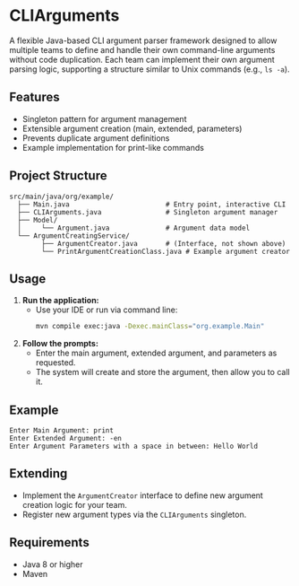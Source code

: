 # CLIArguments

A flexible Java-based CLI argument parser framework designed to allow multiple teams to define and handle their own command-line arguments without code duplication. Each team can implement their own argument parsing logic, supporting a structure similar to Unix commands (e.g., `ls -a`).

## Features
- Singleton pattern for argument management
- Extensible argument creation (main, extended, parameters)
- Prevents duplicate argument definitions
- Example implementation for print-like commands

## Project Structure
```
src/main/java/org/example/
  ├── Main.java                        # Entry point, interactive CLI
  ├── CLIArguments.java                # Singleton argument manager
  ├── Model/
  │     └── Argument.java              # Argument data model
  └── ArgumentCreatingService/
        ├── ArgumentCreator.java       # (Interface, not shown above)
        └── PrintArgumentCreationClass.java # Example argument creator
```

## Usage
1. **Run the application:**
   - Use your IDE or run via command line:
     ```sh
     mvn compile exec:java -Dexec.mainClass="org.example.Main"
     ```
2. **Follow the prompts:**
   - Enter the main argument, extended argument, and parameters as requested.
   - The system will create and store the argument, then allow you to call it.

## Example
```
Enter Main Argument: print
Enter Extended Argument: -en
Enter Argument Parameters with a space in between: Hello World
```

## Extending
- Implement the `ArgumentCreator` interface to define new argument creation logic for your team.
- Register new argument types via the `CLIArguments` singleton.

## Requirements
- Java 8 or higher
- Maven

